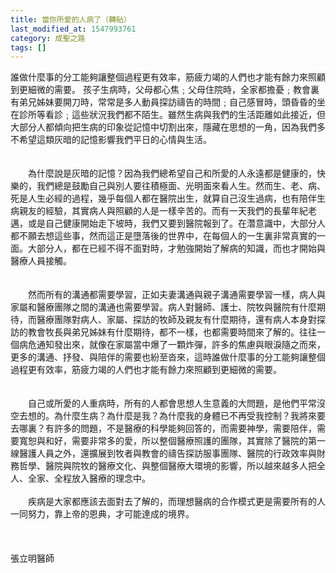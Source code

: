 ```yaml
---
title: 當你所愛的人病了（轉貼）
last_modified_at: 1547993761
category: 成聖之路
tags: []
---
```


<p>誰做什麼事的分工能夠讓整個過程更有效率，筋疲力竭的人們也才能有餘力來照顧到更細微的需要。 <!--more-->孩子生病時，父母都心焦﹔父母住院時，全家都擔憂﹔教會裏有弟兄姊妹要開刀時，常常是多人動員探訪禱告的時間﹔自己感冒時，頭昏昏的坐在診所等看診﹔這些狀況我們都不陌生。雖然生病與我們的生活距離如此接近，但大部分人都傾向把生病的印象從記憶中切割出來，隱藏在思想的一角，因為我們多不希望這類灰暗的記憶影響我們平日的心情與生活。 <br/><br/><br/>　　為什麼說是灰暗的記憶？因為我們總希望自己和所愛的人永遠都是健康的，快樂的，我們總是鼓勵自己與別人要往積極面、光明面來看人生。然而生、老、病、死是人生必經的過程，幾乎每個人都在醫院出生，就算自己沒生過病，也有陪伴生病親友的經驗，其實病人與照顧的人是一樣辛苦的。而有一天我們的長輩年紀老邁，或是自己健康開始走下坡時，我們又要到醫院報到了。在濳意識中，大部分人都不願去想這些事，然而這正是墮落後的世界中，在每個人的一生裏非常真實的一面。大部分人，都在已經不得不面對時，才勉強開始了解病的知識，而也才開始與醫療人員接觸。 <br/><br/><br/>　　然而所有的溝通都需要學習，正如夫妻溝通與親子溝通需要學習一樣，病人與家屬和醫療團隊之間的溝通也需要學習。病人對醫師、護士、院牧與醫院有什麼期待，而醫療團隊對病人、家屬、探訪的牧師及親友有什麼期待，還有病人本身對探訪的教會牧長與弟兄姊妹有什麼期待，都不一樣，也都需要時間來了解的。往往一個病危通知發出來，就像在家屬當中爆了一顆炸彈，許多的焦慮與眼淚隨之而來，更多的溝通、抒發、與陪伴的需要也紛至沓來，這時誰做什麼事的分工能夠讓整個過程更有效率，筋疲力竭的人們也才能有餘力來照顧到更細微的需要。 <br/><br/><br/>　　自己或所愛的人重病時，所有的人都會思想人生意義的大問題，是他們平常沒空去想的。為什麼生病？為什麼是我？為什麼我的身體已不再受我控制？我將來要去哪裏？有許多的問題，不是醫療的科學能夠回答的，而需要神學，需要陪伴，需要寬恕與和好，需要非常多的愛，所以整個醫療照護的團隊，其實除了醫院的第一線醫護人員之外，還擴展到牧者與教會的禱告探訪服事團隊、醫院的行政效率與財務哲學、醫院與院牧的醫療文化、與整個醫療大環境的影響，所以越來越多人把全人、全家、全程放入醫療的理念中。 <br/><br/>　　疾病是大家都應該去面對去了解的，而理想醫病的合作模式更是需要所有的人一同努力，靠上帝的恩典，才可能達成的境界。 <br/><br/><br/><br/>張立明醫師<br/></p><p> </p><br/>